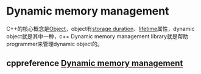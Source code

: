 # Dynamic memory management

C++的核心概念是[Object](https://en.cppreference.com/w/cpp/language/object)，object有[storage duration](https://en.cppreference.com/w/cpp/language/storage_duration)、[lifetime](https://en.cppreference.com/w/cpp/language/lifetime)属性，dynamic object就是其中一种，c++ Dynamic memory management library就是帮助programmer来管理dynamic object的。

## cppreference [Dynamic memory management](https://en.cppreference.com/w/cpp/memory)